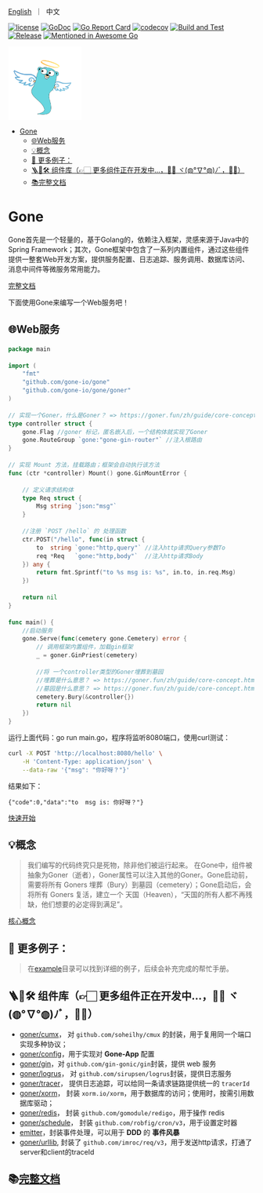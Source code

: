 <p align="left">
    <a href="README.md">English</a>&nbsp ｜&nbsp 中文
</p>

[![license](https://img.shields.io/badge/license-GPL%20V3-blue)](LICENSE)
[![GoDoc](https://pkg.go.dev/badge/github.com/gone-io/gone.jsonvalue?utm_source=godoc)](http://godoc.org/github.com/gone-io/gone)
[![Go Report Card](https://goreportcard.com/badge/github.com/gone-io/gone)](https://goreportcard.com/report/github.com/gone-io/gone)
[![codecov](https://codecov.io/gh/gone-io/gone/graph/badge.svg?token=H3CROTTDZ1)](https://codecov.io/gh/gone-io/gone)
[![Build and Test](https://github.com/gone-io/gone/actions/workflows/go.yml/badge.svg)](https://github.com/gone-io/gone/actions/workflows/go.yml)
[![Release](https://img.shields.io/github/release/gone-io/gone.svg?style=flat-square)](https://github.com/gone-io/gone/releases)
[![Mentioned in Awesome Go](https://awesome.re/mentioned-badge.svg)](https://github.com/avelino/awesome-go)  

<img src="docs/assert/logo.png" width = "150" alt="logo" align=center />

- [Gone](#gone)
	- [🌐Web服务](#web服务)
	- [💡概念](#概念)
	- [🌰 更多例子：](#-更多例子)
	- [🪜🧰🛠️ 组件库（👉🏻 更多组件正在开发中...，💪🏻 ヾ(◍°∇°◍)ﾉﾞ，🖖🏻）](#️-组件库-更多组件正在开发中-ヾﾉﾞ)
	- [📚完整文档](#完整文档)


# Gone


Gone首先是一个轻量的，基于Golang的，依赖注入框架，灵感来源于Java中的Spring Framework；其次，Gone框架中包含了一系列内置组件，通过这些组件提供一整套Web开发方案，提供服务配置、日志追踪、服务调用、数据库访问、消息中间件等微服务常用能力。

[完整文档](https://goner.fun/zh/)

下面使用Gone来编写一个Web服务吧！

## 🌐Web服务
```go
package main

import (
	"fmt"
	"github.com/gone-io/gone"
	"github.com/gone-io/gone/goner"
)

// 实现一个Goner，什么是Goner？ => https://goner.fun/zh/guide/core-concept.html#goner-%E9%80%9D%E8%80%85
type controller struct {
	gone.Flag //goner 标记，匿名嵌入后，一个结构体就实现了Goner
	gone.RouteGroup `gone:"gone-gin-router"` //注入根路由
}

// 实现 Mount 方法，挂载路由；框架会自动执行该方法
func (ctr *controller) Mount() gone.GinMountError {

	// 定义请求结构体
	type Req struct {
		Msg string `json:"msg"`
	}

	//注册 `POST /hello` 的 处理函数
	ctr.POST("/hello", func(in struct {
		to  string `gone:"http,query"` //注入http请求Query参数To
		req *Req   `gone:"http,body"`  //注入http请求Body
	}) any {
		return fmt.Sprintf("to %s msg is: %s", in.to, in.req.Msg)
	})

	return nil
}

func main() {
	//启动服务
	gone.Serve(func(cemetery gone.Cemetery) error {
		// 调用框架内置组件，加载gin框架
		_ = goner.GinPriest(cemetery)

		//将 一个controller类型的Goner埋葬到墓园
		//埋葬是什么意思？ => https://goner.fun/zh/guide/core-concept.html#bury-%E5%9F%8B%E8%91%AC
		//墓园是什么意思？ => https://goner.fun/zh/guide/core-concept.html#cemetery-%E5%A2%93%E5%9B%AD
		cemetery.Bury(&controller{})
		return nil
	})
}
```

运行上面代码：go run main.go，程序将监听8080端口，使用curl测试：
```bash
curl -X POST 'http://localhost:8080/hello' \
    -H 'Content-Type: application/json' \
	--data-raw '{"msg": "你好呀？"}'
```

结果如下：
```
{"code":0,"data":"to  msg is: 你好呀？"}
```
[快速开始](https://goner.fun/zh/quick-start/)


## 💡概念
> 我们编写的代码终究只是死物，除非他们被运行起来。
在Gone中，组件被抽象为Goner（逝者），Goner属性可以注入其他的Goner。Gone启动前，需要将所有 Goners 埋葬（Bury）到墓园（cemetery）；Gone启动后，会将所有 Goners 复活，建立一个 天国（Heaven），“天国的所有人都不再残缺，他们想要的必定得到满足”。

[核心概念](https://goner.fun/zh/guide/core-concept.html)

## 🌰 更多例子：

> 在[example](example)目录可以找到详细的例子，后续会补充完成的帮忙手册。

## 🪜🧰🛠️ 组件库（👉🏻 更多组件正在开发中...，💪🏻 ヾ(◍°∇°◍)ﾉﾞ，🖖🏻）
- [goner/cumx](goner/cmux)，
  对 `github.com/soheilhy/cmux` 的封装，用于复用同一个端口实现多种协议；
- [goner/config](goner/config)，用于实现对 **Gone-App** 配置
- [goner/gin](goner/gin)，对 `github.com/gin-gonic/gin`封装，提供 web 服务
- [goner/logrus](goner/logrus)，
  对 `github.com/sirupsen/logrus`封装，提供日志服务
- [goner/tracer](goner/tracer)，
  提供日志追踪，可以给同一条请求链路提供统一的 `tracerId`
- [goner/xorm](goner/xorm)，
  封装 `xorm.io/xorm`，用于数据库的访问；使用时，按需引用数据库驱动；
- [goner/redis](goner/redis)，
  封装 `github.com/gomodule/redigo`，用于操作 redis
- [goner/schedule](goner/schedule)，
  封装 `github.com/robfig/cron/v3`，用于设置定时器
- [emitter](https://github.com/gone-io/emitter)，封装事件处理，可以用于 **DDD** 的 **事件风暴**
- [goner/urllib](goner/urllib),
  封装了 `github.com/imroc/req/v3`，用于发送http请求，打通了server和client的traceId

## 📚[完整文档](https://goner.fun/zh/)
